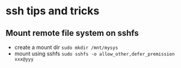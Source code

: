 # ssh tips and tricks

## Mount remote file system on sshfs

* create a mount dir 
`sudo mkdir /mnt/mysys`
* mount using sshfs
`sudo sshfs -o allow_other,defer_premission xxx@yyy`


